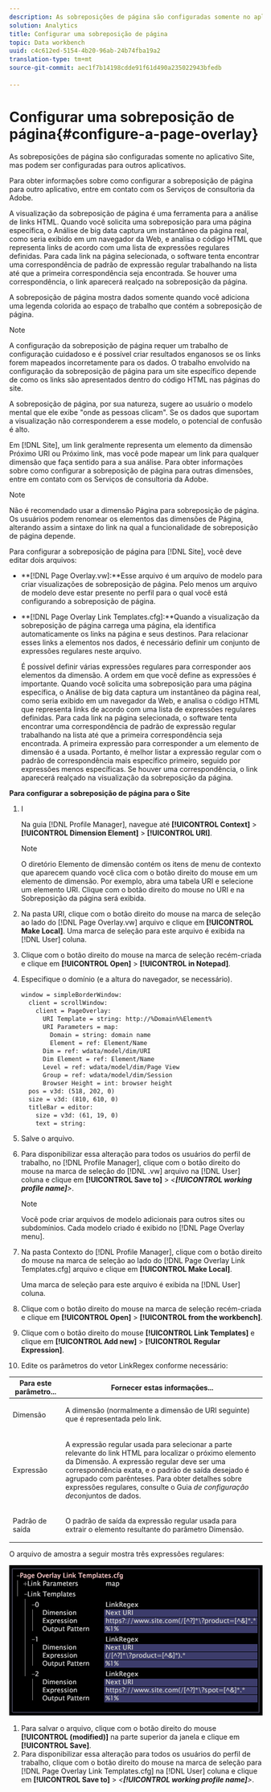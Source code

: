 ```yaml
---
description: As sobreposições de página são configuradas somente no aplicativo Site, mas podem ser configuradas para outros aplicativos.
solution: Analytics
title: Configurar uma sobreposição de página
topic: Data workbench
uuid: c4c612ed-5154-4b20-96ab-24b74fba19a2
translation-type: tm+mt
source-git-commit: aec1f7b14198cdde91f61d490a235022943bfedb

---
```



# Configurar uma sobreposição de página{#configure-a-page-overlay}

As sobreposições de página são configuradas somente no aplicativo Site, mas podem ser configuradas para outros aplicativos.

Para obter informações sobre como configurar a sobreposição de página para outro aplicativo, entre em contato com os Serviços de consultoria da Adobe.

A visualização da sobreposição de página é uma ferramenta para a análise de links HTML. Quando você solicita uma sobreposição para uma página específica, o Análise de big data captura um instantâneo da página real, como seria exibido em um navegador da Web, e analisa o código HTML que representa links de acordo com uma lista de expressões regulares definidas. Para cada link na página selecionada, o software tenta encontrar uma correspondência de padrão de expressão regular trabalhando na lista até que a primeira correspondência seja encontrada. Se houver uma correspondência, o link aparecerá realçado na sobreposição da página.

A sobreposição de página mostra dados somente quando você adiciona uma legenda colorida ao espaço de trabalho que contém a sobreposição de página.

>[!NOTE]
>
>A configuração da sobreposição de página requer um trabalho de configuração cuidadoso e é possível criar resultados enganosos se os links forem mapeados incorretamente para os dados. O trabalho envolvido na configuração da sobreposição de página para um site específico depende de como os links são apresentados dentro do código HTML nas páginas do site.

A sobreposição de página, por sua natureza, sugere ao usuário o modelo mental que ele exibe &quot;onde as pessoas clicam&quot;. Se os dados que suportam a visualização não corresponderem a esse modelo, o potencial de confusão é alto.

Em [!DNL Site], um link geralmente representa um elemento da dimensão Próximo URI ou Próximo link, mas você pode mapear um link para qualquer dimensão que faça sentido para a sua análise. Para obter informações sobre como configurar a sobreposição de página para outras dimensões, entre em contato com os Serviços de consultoria da Adobe.

>[!NOTE]
>
>Não é recomendado usar a dimensão Página para sobreposição de página. Os usuários podem renomear os elementos das dimensões de Página, alterando assim a sintaxe do link na qual a funcionalidade de sobreposição de página depende.

Para configurar a sobreposição de página para [!DNL Site], você deve editar dois arquivos:

* **[!DNL Page Overlay.vw]:**Esse arquivo é um arquivo de modelo para criar visualizações de sobreposição de página. Pelo menos um arquivo de modelo deve estar presente no perfil para o qual você está configurando a sobreposição de página.
* **[!DNL Page Overlay Link Templates.cfg]:**Quando a visualização da sobreposição de página carrega uma página, ela identifica automaticamente os links na página e seus destinos. Para relacionar esses links a elementos nos dados, é necessário definir um conjunto de expressões regulares neste arquivo.

   É possível definir várias expressões regulares para corresponder aos elementos da dimensão. A ordem em que você define as expressões é importante. Quando você solicita uma sobreposição para uma página específica, o Análise de big data captura um instantâneo da página real, como seria exibido em um navegador da Web, e analisa o código HTML que representa links de acordo com uma lista de expressões regulares definidas. Para cada link na página selecionada, o software tenta encontrar uma correspondência de padrão de expressão regular trabalhando na lista até que a primeira correspondência seja encontrada. A primeira expressão para corresponder a um elemento de dimensão é a usada. Portanto, é melhor listar a expressão regular com o padrão de correspondência mais específico primeiro, seguido por expressões menos específicas. Se houver uma correspondência, o link aparecerá realçado na visualização da sobreposição da página.

**Para configurar a sobreposição de página para o Site**

1. I

   Na guia [!DNL Profile Manager], navegue até **[!UICONTROL Context]** > **[!UICONTROL Dimension Element]** > **[!UICONTROL URI]**.

   >[!NOTE]
   >
   >O diretório Elemento de dimensão contém os itens de menu de contexto que aparecem quando você clica com o botão direito do mouse em um elemento de dimensão. Por exemplo, abra uma tabela URI e selecione um elemento URI. Clique com o botão direito do mouse no URI e na Sobreposição da página será exibida.

1. Na pasta URI, clique com o botão direito do mouse na marca de seleção ao lado do [!DNL Page Overlay.vw] arquivo e clique em **[!UICONTROL Make Local]**. Uma marca de seleção para este arquivo é exibida na [!DNL User] coluna.
1. Clique com o botão direito do mouse na marca de seleção recém-criada e clique em **[!UICONTROL Open]** > **[!UICONTROL in Notepad]**.
1. Especifique o domínio (e a altura do navegador, se necessário).

   ```
   window = simpleBorderWindow: 
     client = scrollWindow: 
       client = PageOverlay: 
         URI Template = string: http://%Domain%%Element%
         URI Parameters = map: 
           Domain = string: domain name
           Element = ref: Element/Name
         Dim = ref: wdata/model/dim/URI
         Dim Element = ref: Element/Name
         Level = ref: wdata/model/dim/Page View
         Group = ref: wdata/model/dim/Session
         Browser Height = int: browser height
     pos = v3d: (518, 202, 0)
     size = v3d: (810, 610, 0)
     titleBar = editor: 
       size = v3d: (61, 19, 0)
       text = string: 
   ```

1. Salve o arquivo.
1. Para disponibilizar essa alteração para todos os usuários do perfil de trabalho, no [!DNL Profile Manager], clique com o botão direito do mouse na marca de seleção do [!DNL .vw] arquivo na [!DNL User] coluna e clique em **[!UICONTROL Save to]** > *&lt;**[!UICONTROL working profile name]**>*.

   >[!NOTE]
   >
   >Você pode criar arquivos de modelo adicionais para outros sites ou subdomínios. Cada modelo criado é exibido no [!DNL Page Overlay menu].

1. Na pasta Contexto do [!DNL Profile Manager], clique com o botão direito do mouse na marca de seleção ao lado do [!DNL Page Overlay Link Templates.cfg] arquivo e clique em **[!UICONTROL Make Local]**.

   Uma marca de seleção para este arquivo é exibida na [!DNL User] coluna.

1. Clique com o botão direito do mouse na marca de seleção recém-criada e clique em **[!UICONTROL Open]** > **[!UICONTROL from the workbench]**.
1. Clique com o botão direito do mouse **[!UICONTROL Link Templates]** e clique em **[!UICONTROL Add new]** > **[!UICONTROL Regular Expression]**.
1. Edite os parâmetros do vetor LinkRegex conforme necessário:

<table id="table_24DD4BB5009542F7BB1DA3318E2E6E2B"> 
 <thead> 
  <tr> 
   <th colname="col1" class="entry"> Para este parâmetro... </th> 
   <th colname="col2" class="entry"> Fornecer estas informações... </th> 
  </tr>
 </thead>
 <tbody> 
  <tr> 
   <td colname="col1"> <p>Dimensão </p> </td> 
   <td colname="col2"> <p>A dimensão (normalmente a dimensão de URI seguinte) que é representada pelo link. </p> </td> 
  </tr> 
  <tr> 
   <td colname="col1"> <p>Expressão </p> </td> 
   <td colname="col2"> <p>A expressão regular usada para selecionar a parte relevante do link HTML para localizar o próximo elemento da Dimensão. A expressão regular deve ser uma correspondência exata, e o padrão de saída desejado é agrupado com parênteses. Para obter detalhes sobre expressões regulares, consulte o Guia <i>de configuração de</i>conjuntos de dados. </p> </td> 
  </tr> 
  <tr> 
   <td colname="col1"> <p>Padrão de saída </p> </td> 
   <td colname="col2"> <p>O padrão de saída da expressão regular usada para extrair o elemento resultante do parâmetro Dimensão. </p> </td> 
  </tr> 
 </tbody> 
</table>

O arquivo de amostra a seguir mostra três expressões regulares:

![](assets/cfg_PageOverlayLinkTemplates_Example.png)

1. Para salvar o arquivo, clique com o botão direito do mouse **[!UICONTROL (modified)]** na parte superior da janela e clique em **[!UICONTROL Save]**.
1. Para disponibilizar essa alteração para todos os usuários do perfil de trabalho, clique com o botão direito do mouse na marca de seleção para [!DNL Page Overlay Link Templates.cfg] na [!DNL User] coluna e clique em **[!UICONTROL Save to]** > *&lt;**[!UICONTROL working profile name]**>*.

